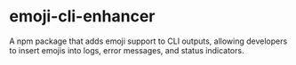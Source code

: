 # emoji-cli-enhancer
A npm package that adds emoji support to CLI outputs, allowing developers to insert emojis into logs, error messages, and status indicators.
